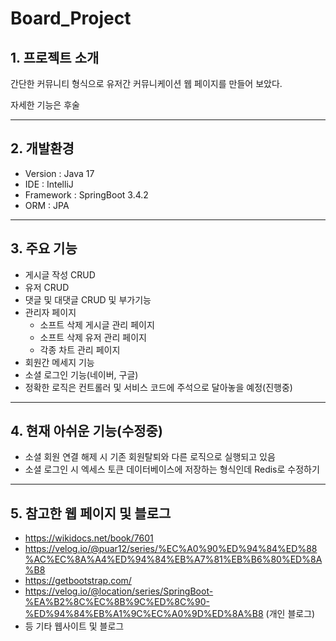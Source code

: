 # Board_Project

## 1. 프로젝트 소개

간단한 커뮤니티 형식으로 유저간 커뮤니케이션 웹 페이지를 만들어 보았다.

자세한 기능은 후술

***

## 2. 개발환경

  - Version : Java 17
  - IDE : IntelliJ
  - Framework : SpringBoot 3.4.2
  - ORM : JPA

***

## 3. 주요 기능
 - 게시글 작성 CRUD
 - 유저 CRUD
 - 댓글 및 대댓글 CRUD 및 부가기능 
 - 관리자 페이지
    - 소프트 삭제 게시글 관리 페이지
    - 소프트 삭제 유저 관리 페이지
    - 각종 차트 관리 페이지
 - 회원간 메세지 기능
 - 소셜 로그인 기능(네이버, 구글)
 - 정확한 로직은 컨트롤러 및 서비스 코드에 주석으로 달아놓을 예정(진행중)

***

## 4. 현재 아쉬운 기능(수정중)

 - 소셜 회원 연결 해제 시 기존 회원탈퇴와 다른 로직으로 실행되고 있음
 - 소셜 로그인 시 엑세스 토큰 데이터베이스에 저장하는 형식인데 Redis로 수정하기


***

## 5. 참고한 웹 페이지 및 블로그
 - https://wikidocs.net/book/7601
 - https://velog.io/@puar12/series/%EC%A0%90%ED%94%84%ED%88%AC%EC%8A%A4%ED%94%84%EB%A7%81%EB%B6%80%ED%8A%B8
 - https://getbootstrap.com/
 - https://velog.io/@location/series/SpringBoot-%EA%B2%8C%EC%8B%9C%ED%8C%90-%ED%94%84%EB%A1%9C%EC%A0%9D%ED%8A%B8 (개인 블로그)
 - 등 기타 웹사이트 및 블로그





